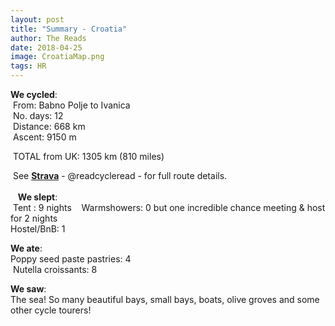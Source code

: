 ```yaml
---
layout: post
title: "Summary - Croatia"
author: The Reads
date: 2018-04-25
image: CroatiaMap.png
tags: HR
---
```


**We cycled**:  
  From: Babno Polje to Ivanica   
  No. days: 12  
  Distance: 668 km  
  Ascent: 9150 m    
  
  TOTAL from UK: 1305 km (810 miles)  
  
  See [**Strava**](https://www.strava.com/athletes/readcycleread) - @readcycleread - for full route details.  
    
  
  **We slept**:  
  Tent : 9 nights   
  Warmshowers: 0 but one incredible chance meeting & host for 2 nights  
  Hostel/BnB: 1  
    
  **We ate**:  
  Poppy seed paste pastries: 4  
  Nutella croissants: 8    
  
  **We saw**:  
  The sea! So many beautiful bays, small bays, boats, olive groves and some other cycle tourers!  
